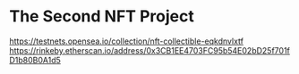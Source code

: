 # The Second NFT Project

https://testnets.opensea.io/collection/nft-collectible-eqkdnvlxtf
https://rinkeby.etherscan.io/address/0x3CB1EE4703FC95b54E02bD25f701fD1b80B0A1d5
